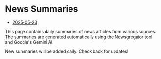 # News Summaries

- [2025-05-23](./2025-05-23-summary.md)

This page contains daily summaries of news articles from various sources. The summaries are generated automatically using the Newsgregator tool and Google's Gemini AI.

New summaries will be added daily. Check back for updates!